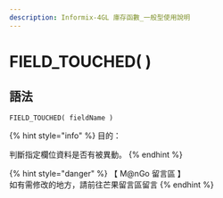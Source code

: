 ```yaml
---
description: Informix-4GL 庫存函數_一般型使用說明
---
```


# FIELD\_TOUCHED( )

## 語法

```
FIELD_TOUCHED( fieldName )
```

{% hint style="info" %}
目的：

判斷指定欄位資料是否有被異動。
{% endhint %}

{% hint style="danger" %}
【 M@nGo 留言區 】\
如有需修改的地方，請前往芒果留言區留言
{% endhint %}
